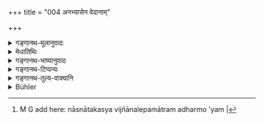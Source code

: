 +++
title = "004 अनभ्यासेन वेदानाम्"

+++

<details><summary>गङ्गानथ-मूलानुवादः</summary>

Bhṛgu, the righteous son of Manu, said to the great sages—“Listen, by what fault Death seeks to destroy the Brāhmaṇas.”—(3).


Death seeks to destroy the Brāhmaṇas on account of their omitting the study of the Vedas, on account of neglect of right conduct, on account of slothfulness and on account of the defects of food.—(4).
</details>

<details><summary>मेधातिथिः</summary>
<u>ननु</u> च "स्वधर्मम् अनुतिष्ठताम्" इति प्रश्नेन युक्तम् "येन दोषेण" इति उत्तरश् च ग्रन्थो नैवोपपद्यते ।

- <u>उच्यते</u> । **अनभ्यासेने**त्यादिदृष्टान्तत्वेनोच्यते । यथा भवद्भिः प्रतिपन्ना वेदानभ्यासादयः पुरायुषो मरणहेतवः, एवं वक्ष्यमाणो ऽन्नदोषः । सत्स्व् अपि वेदाभ्यासादिषु न तावत् स्वधर्मो यः पूर्वत्र कथितः, किं त्व् अयम् अन्नदोषो गरीयस्तरः । पृथक् प्रकरणाच् चैतद् अभिधीयते[^४] ॥ ५.३–४ ॥


[^४]:
     M G add here: nāsnātakasya vijñānalepamātram adharmo 'yam |
</details>

<details><summary>गङ्गानथ-भाष्यानुवादः</summary>

*Objection*—“When the question has been put forward in regard to
Brāhmaṇas *who perform their duties*, it is not right to answer it by indicating the ‘fault’; nor can there be any connection with what follows (in verse 4) \[as omission of Vedic Study &c. is not possible for those who perform their duties\].”

The answer to the above is as follows:—‘Omission of Vedic Study’ and the rest have been put forward only by way of illustration; the sense being—‘just as the omission of Vedic Study and the rest are acknowledged by you all to be the causes of death, so also are the defects of food, going to be described below. Even when a man carries on Vedic Study &c., the fulfilment of his above-described duty is not complete, if it is beset with the very much more serious drawback of defective food. This is emphasised here in view of the fact that this is an entirely different section (dealing with defects of food). (3-4)
</details>

<details><summary>गङ्गानथ-टिप्पन्यः</summary>

**(verse 5.4)  
**

This verse is quoted in *Parāśaramādhava* (Prāyaścitta, p. 8) to the
effect that laziness also is the source of a ‘force’ that brings about
untimely death;—in *Vīramitrodaya* (Āhnika, p. 510), which explains
‘*ālasya*’ as ‘not being disposed to perform one’s duty, even when he is
able to do it’;—‘*annadoṣa*’ as standing for defective production and so
forth;—and in *Smṛtisāroddhāra* (p. 294.)
</details>

<details><summary>गङ्गानथ-तुल्य-वाक्यानि</summary>

**(verse 5.4)  
**

*Yājñavalkya* (Parāśaramādhava, Prāyaścitta, p. 6).—‘By omitting to do
what is enjoined and by doing what is forbidden, and by not controlling
the senses, doth a man fall into degradation.’
</details>

<details><summary>Bühler</summary>

004	'Through neglect of the Veda-study, through deviation from the rule of conduct, through remissness (in the fulfilment of duties), and through faults (committed by eating forbidden) food, Death becomes eager to shorten the lives of Brahmanas.'
</details>
